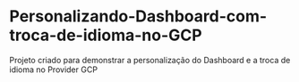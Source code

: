 # Personalizando-Dashboard-com-troca-de-idioma-no-GCP
Projeto criado para demonstrar a personalização do Dashboard e a troca de idioma no Provider GCP

